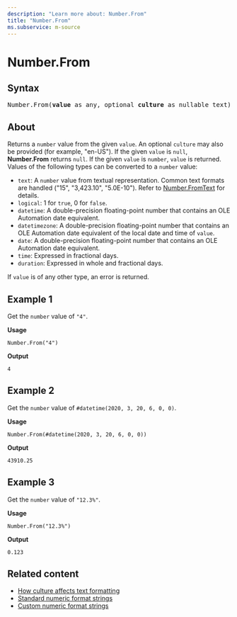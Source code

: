 ```yaml
---
description: "Learn more about: Number.From"
title: "Number.From"
ms.subservice: m-source
---
```

# Number.From

## Syntax

<pre>
Number.From(<b>value</b> as any, optional <b>culture</b> as nullable text) as nullable number
</pre>

## About

Returns a `number` value from the given `value`. An optional `culture` may also be provided (for example, "en-US"). If the given `value` is `null`, **Number.From** returns `null`. If the given `value` is `number`, `value` is returned. Values of the following types can be converted to a `number` value:

* `text`: A `number` value from textual representation. Common text formats are handled ("15", "3,423.10", "5.0E-10"). Refer to [Number.FromText](/powerquery-m/number-fromtext) for details.
* `logical`: 1 for `true`, 0 for `false`.
* `datetime`: A double-precision floating-point number that contains an OLE Automation date equivalent.
* `datetimezone`: A double-precision floating-point number that contains an OLE Automation date equivalent of the local date and time of `value`.
* `date`: A double-precision floating-point number that contains an OLE Automation date equivalent.
* `time`: Expressed in fractional days.
* `duration`: Expressed in whole and fractional days.

If `value` is of any other type, an error is returned.

## Example 1

Get the `number` value of `"4"`.

**Usage**

```powerquery-m
Number.From("4")
```

**Output**

`4`

## Example 2

Get the `number` value of `#datetime(2020, 3, 20, 6, 0, 0)`.

**Usage**

```powerquery-m
Number.From(#datetime(2020, 3, 20, 6, 0, 0))
```

**Output**

`43910.25`

## Example 3

Get the `number` value of `"12.3%"`.

**Usage**

```powerquery-m
Number.From("12.3%")
```

**Output**

`0.123`

## Related content

* [How culture affects text formatting](how-culture-affects-text-formatting.md)
* [Standard numeric format strings](standard-numeric-format-strings.md)
* [Custom numeric format strings](custom-numeric-format-strings.md)
